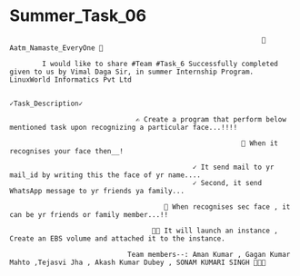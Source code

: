 # Summer_Task_06

                                                                  🙏 Aatm_Namaste_EveryOne 🙏

            I would like to share #Team #Task_6 Successfully completed given to us by Vimal Daga Sir, in summer Internship Program. LinuxWorld Informatics Pvt Ltd

                                                                       ✓Task_Description✓

                                   ✍️ Create a program that perform below mentioned task upon recognizing a particular face...!!!!

                                                             📌 When it recognises your face then__!

                                                 ✓ It send mail to yr mail_id by writing this the face of yr name....
                                                 ✓ Second, it send WhatsApp message to yr friends ya family...

                                          📌 When recognises sec face , it can be yr friends or family member...!!

                                       👩‍💻 It will launch an instance , Create an EBS volume and attached it to the instance.

                                 Team members--: Aman Kumar , Gagan Kumar Mahto ,Tejasvi Jha , Akash Kumar Dubey , SONAM KUMARI SINGH 🤗🤞🤗
